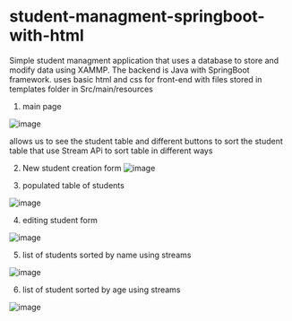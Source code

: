 # student-managment-springboot-with-html



Simple student managment application that uses a database to store and modify data using XAMMP. The backend is Java with SpringBoot framework. uses basic html and css for front-end with files stored in templates folder in Src/main/resources

 1) main page 

![image](https://user-images.githubusercontent.com/73298685/184614426-5e4d80b3-ab91-4c42-9fbc-375116d74848.png)

allows us to see the student table and different buttons to sort the student table that use Stream APi to sort table in different ways 


 
 2) New student creation form 
![image](https://user-images.githubusercontent.com/73298685/184615116-d1f0f248-caa0-476b-97dd-9b7617a2b8b8.png)

3) populated table of students 

![image](https://user-images.githubusercontent.com/73298685/184615962-f9d029d2-d780-4bb8-a04d-1b6e66d1db1d.png)


 4) editing student form

![image](https://user-images.githubusercontent.com/73298685/184616085-ae5f3d4f-b876-4fb9-91e5-9892bdf81d35.png)


5) list of students sorted by name using streams 

![image](https://user-images.githubusercontent.com/73298685/184616175-abd87e61-52d3-4315-b695-61e4d84e25de.png)

6) list of student sorted by age using streams   
                      
![image](https://user-images.githubusercontent.com/73298685/184616331-1f696d4b-8a93-46fd-8e76-5d122e9ec2cd.png)





